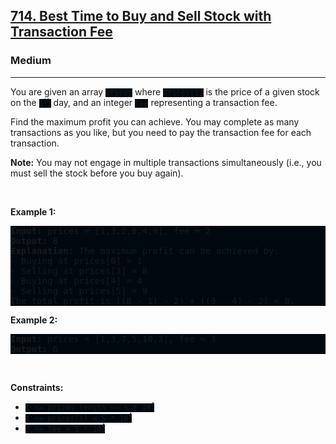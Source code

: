 <h2><a href="https://leetcode.com/problems/best-time-to-buy-and-sell-stock-with-transaction-fee/">714. Best Time to Buy and Sell Stock with Transaction Fee</a></h2><h3>Medium</h3><hr><div><p>You are given an array <code style="background: rgb(0, 9, 15) !important;">prices</code> where <code style="background: rgb(0, 9, 15) !important;">prices[i]</code> is the price of a given stock on the <code style="background: rgb(0, 9, 15) !important;">i<sup>th</sup></code> day, and an integer <code style="background: rgb(0, 9, 15) !important;">fee</code> representing a transaction fee.</p>

<p>Find the maximum profit you can achieve. You may complete as many transactions as you like, but you need to pay the transaction fee for each transaction.</p>

<p><strong>Note:</strong> You may not engage in multiple transactions simultaneously (i.e., you must sell the stock before you buy again).</p>

<p>&nbsp;</p>
<p><strong class="example">Example 1:</strong></p>

<pre style="background: rgb(0, 9, 15) !important;"><strong>Input:</strong> prices = [1,3,2,8,4,9], fee = 2
<strong>Output:</strong> 8
<strong>Explanation:</strong> The maximum profit can be achieved by:
- Buying at prices[0] = 1
- Selling at prices[3] = 8
- Buying at prices[4] = 4
- Selling at prices[5] = 9
The total profit is ((8 - 1) - 2) + ((9 - 4) - 2) = 8.
</pre>

<p><strong class="example">Example 2:</strong></p>

<pre style="background: rgb(0, 9, 15) !important;"><strong>Input:</strong> prices = [1,3,7,5,10,3], fee = 3
<strong>Output:</strong> 6
</pre>

<p>&nbsp;</p>
<p><strong>Constraints:</strong></p>

<ul>
	<li><code style="background: rgb(0, 9, 15) !important;">1 &lt;= prices.length &lt;= 5 * 10<sup>4</sup></code></li>
	<li><code style="background: rgb(0, 9, 15) !important;">1 &lt;= prices[i] &lt; 5 * 10<sup>4</sup></code></li>
	<li><code style="background: rgb(0, 9, 15) !important;">0 &lt;= fee &lt; 5 * 10<sup>4</sup></code></li>
</ul>
</div>